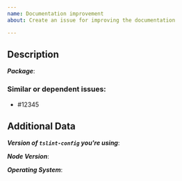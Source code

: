 ```yaml
---
name: Documentation improvement
about: Create an issue for improving the documentation

---
```


<!--
1. Please check if an issue already exists so there are no duplicates
2. Check out and follow our Guidelines: https://github.com/EndemolShineGroup/tslint-config/blob/develop/CONTRIBUTING.md
3. Fill out the whole template so we have a good overview on the issue
4. Do not remove any section of the template. If something is not applicable leave it empty but leave it in the Issue
5. Please follow the template, otherwise we'll have to ask you to update it
-->

## Description

***Package***:

<!--
1. Any information here is helpful, such as misleading or ambiguous text
-->

### Similar or dependent issues:

- #12345

## Additional Data

***Version of `tslint-config` you're using***:

***Node Version***:

***Operating System***:
